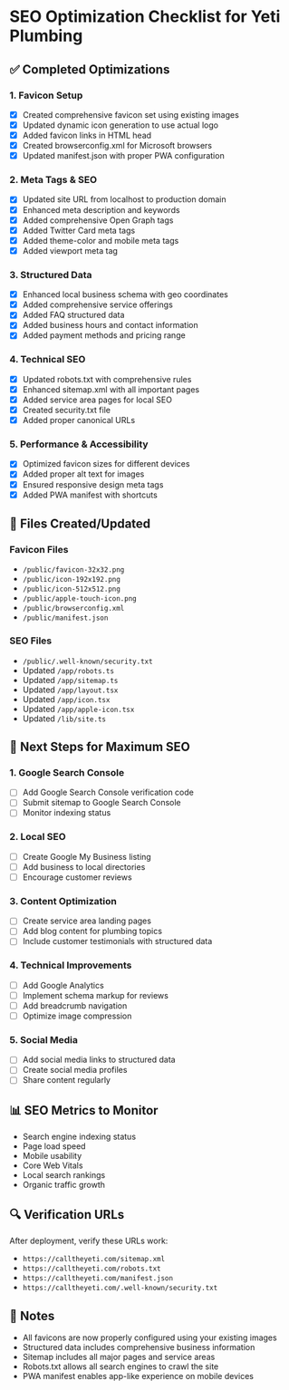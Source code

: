# SEO Optimization Checklist for Yeti Plumbing

## ✅ Completed Optimizations

### 1. Favicon Setup
- [x] Created comprehensive favicon set using existing images
- [x] Updated dynamic icon generation to use actual logo
- [x] Added favicon links in HTML head
- [x] Created browserconfig.xml for Microsoft browsers
- [x] Updated manifest.json with proper PWA configuration

### 2. Meta Tags & SEO
- [x] Updated site URL from localhost to production domain
- [x] Enhanced meta description and keywords
- [x] Added comprehensive Open Graph tags
- [x] Added Twitter Card meta tags
- [x] Added theme-color and mobile meta tags
- [x] Added viewport meta tag

### 3. Structured Data
- [x] Enhanced local business schema with geo coordinates
- [x] Added comprehensive service offerings
- [x] Added FAQ structured data
- [x] Added business hours and contact information
- [x] Added payment methods and pricing range

### 4. Technical SEO
- [x] Updated robots.txt with comprehensive rules
- [x] Enhanced sitemap.xml with all important pages
- [x] Added service area pages for local SEO
- [x] Created security.txt file
- [x] Added proper canonical URLs

### 5. Performance & Accessibility
- [x] Optimized favicon sizes for different devices
- [x] Added proper alt text for images
- [x] Ensured responsive design meta tags
- [x] Added PWA manifest with shortcuts

## 🔧 Files Created/Updated

### Favicon Files
- `/public/favicon-32x32.png`
- `/public/icon-192x192.png`
- `/public/icon-512x512.png`
- `/public/apple-touch-icon.png`
- `/public/browserconfig.xml`
- `/public/manifest.json`

### SEO Files
- `/public/.well-known/security.txt`
- Updated `/app/robots.ts`
- Updated `/app/sitemap.ts`
- Updated `/app/layout.tsx`
- Updated `/app/icon.tsx`
- Updated `/app/apple-icon.tsx`
- Updated `/lib/site.ts`

## 🎯 Next Steps for Maximum SEO

### 1. Google Search Console
- [ ] Add Google Search Console verification code
- [ ] Submit sitemap to Google Search Console
- [ ] Monitor indexing status

### 2. Local SEO
- [ ] Create Google My Business listing
- [ ] Add business to local directories
- [ ] Encourage customer reviews

### 3. Content Optimization
- [ ] Create service area landing pages
- [ ] Add blog content for plumbing topics
- [ ] Include customer testimonials with structured data

### 4. Technical Improvements
- [ ] Add Google Analytics
- [ ] Implement schema markup for reviews
- [ ] Add breadcrumb navigation
- [ ] Optimize image compression

### 5. Social Media
- [ ] Add social media links to structured data
- [ ] Create social media profiles
- [ ] Share content regularly

## 📊 SEO Metrics to Monitor

- Search engine indexing status
- Page load speed
- Mobile usability
- Core Web Vitals
- Local search rankings
- Organic traffic growth

## 🔍 Verification URLs

After deployment, verify these URLs work:
- `https://calltheyeti.com/sitemap.xml`
- `https://calltheyeti.com/robots.txt`
- `https://calltheyeti.com/manifest.json`
- `https://calltheyeti.com/.well-known/security.txt`

## 📝 Notes

- All favicons are now properly configured using your existing images
- Structured data includes comprehensive business information
- Sitemap includes all major pages and service areas
- Robots.txt allows all search engines to crawl the site
- PWA manifest enables app-like experience on mobile devices
